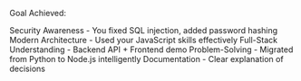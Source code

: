 Goal Achieved:

Security Awareness - You fixed SQL injection, added password hashing
Modern Architecture - Used your JavaScript skills effectively
Full-Stack Understanding - Backend API + Frontend demo
Problem-Solving - Migrated from Python to Node.js intelligently
Documentation - Clear explanation of decisions
